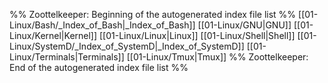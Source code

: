 %% Zoottelkeeper: Beginning of the autogenerated index file list  %%
 [[01-Linux/Bash/_Index_of_Bash|_Index_of_Bash]]
 [[01-Linux/GNU|GNU]]
 [[01-Linux/Kernel|Kernel]]
 [[01-Linux/Linux|Linux]]
 [[01-Linux/Shell|Shell]]
 [[01-Linux/SystemD/_Index_of_SystemD|_Index_of_SystemD]]
 [[01-Linux/Terminals|Terminals]]
 [[01-Linux/Tmux|Tmux]]
%% Zoottelkeeper: End of the autogenerated index file list  %%
